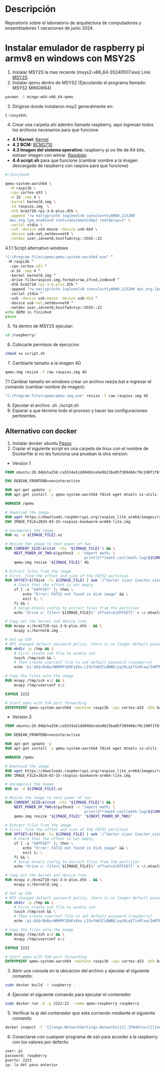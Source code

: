 # Descripción
Repositorio sobre el laboratorio de arquitectura de computadores y ensambladores 1 vacaciones de junio 2024.

# Instalar emulador de raspberry pi armv8 en windows con MSY2S

1. Instalar MSY2S la mas reciente (msys2-x86_64-20240507.exe)
Link: [MSY2S](https://repo.msys2.org/distrib/x86_64/) 
2. Instalar qemu dentro de MSYS2 (Ejecutando el programa llamado: MSYS2 MINGW64)
```sh
pacman -S mingw-w64-x86_64-qemu
```
3. Dirigirse donde instalaron msy2 generalmente en:
```
C:\msys64\
```
4. Crear una carpeta ahi adentro llamada raspberry, aqui ingresan todos los archivos necesarios para que funcione
  - **4.1 Kernel:** [Kernel](https://farabimahmud.github.io/emulate-raspberry-pi3-in-qemu/kernel8.img)
  - **4.2 BCM:** [BCM2710](https://farabimahmud.github.io/emulate-raspberry-pi3-in-qemu/bcm2710-rpi-3-b-plus.dtb)
  - **4.3 Imagen del sistema operativo:** raspberry pi os lite de 64 bits, extraer imagen con winrar. [Raspbian](https://www.raspberrypi.com/software/operating-systems/) 
  - **4.4 script.sh** para que funcione (cambiar nombre a la imagen descargada de raspberry con raspios para que funcione)
```sh
#!/bin/bash

qemu-system-aarch64 \
  -M raspi3b \
  -cpu cortex-a53 \
  -m 1G -smp 4 \
  -kernel kernel8.img \
  -sd raspios.img  \
  -dtb bcm2710-rpi-3-b-plus.dtb \
  -append "rw earlyprintk loglevel=8 console=ttyAMA0,115200
  dwc_otg.lpm_enable=0 root=/dev/mmcblk0p2 rootdelay=1" \
  -serial stdio \
  -usb -device usb-mouse -device usb-kbd \
  -device usb-net,netdev=net0 \
  -netdev user,id=net0,hostfwd=tcp::5555-:22


```
4.1.1 Script alternativo windows
```bat
"C:\Program Files\qemu\qemu-system-aarch64.exe" ^
 -M raspi3b ^
  -cpu cortex-a53 ^
  -m 1G -smp 4 ^
  -kernel kernel8.img ^
  -drive file=raspios.img,format=raw,if=sd,index=0 ^
  -dtb bcm2710-rpi-3-b-plus.dtb ^
  -append "rw earlyprintk loglevel=8 console=ttyAMA0,115200 dwc_otg.lpm_enable=0 root=/dev/mmcblk0p2 rootdelay=1" ^
  -serial stdio ^
  -usb -device usb-mouse -device usb-kbd ^
  -device usb-net,netdev=net0 ^
  -netdev user,id=net0,hostfwd=tcp::5555-:22
echo QEMU is finished
pause

```

5. Ya dentro de MSY2S ejecutar:
```sh
cd /raspberry/
```
6. Colocarle permisos de ejecucion
```sh
chmod +x script.sh
```
7. Cambiarle tamaño a la imagen 4G
```sh
qemu-img resize -f raw raspios.img 4G
```
7.1 Cambiar tamaño en windows crear un archivo resize.bat e ingresar el comando (cambiar nombre de imagen):
```bat
"C:\Program Files\qemu\qemu-img.exe" resize -f raw raspios.img 4G
```
8. Ejecutar el archivo .sh
./script.sh
9. Esperar a que termine todo el proceso y hacer las configuraciones pertinentes.

## Alternativo con docker
1) Instalar docker ubuntu [Pasos](https://docs.docker.com/engine/install/ubuntu/)  
2) Copiar el siguiente script en una carpeta de linux con el nombre de Dockerfile si no les funciona una prueban la otra version:
- Version 1

```Dockerfile
FROM ubuntu:20.04@sha256:ca5534a51dd04bbcebe9b23ba05f389466cf0c190f1f8f182d7eea92a9671d00

ENV DEBIAN_FRONTEND=noninteractive

RUN apt-get update -y
RUN apt-get install -y qemu-system-aarch64 fdisk wget mtools xz-utils

WORKDIR /qemu

# Download the image
RUN wget https://downloads.raspberrypi.org/raspios_lite_arm64/images/raspios_lite_arm64-2024-03-15/2024-03-15-raspios-bookworm-arm64-lite.img.xz
ENV IMAGE_FILE=2024-03-15-raspios-bookworm-arm64-lite.img

# Uncompress the image
RUN xz -d ${IMAGE_FILE}.xz

# Resize the image to next power of two
RUN CURRENT_SIZE=$(stat -c%s "${IMAGE_FILE}") && \
    NEXT_POWER_OF_TWO=$(python3 -c "import math; \
                                    print(2**(math.ceil(math.log(${CURRENT_SIZE}, 2))))") && \
    qemu-img resize "${IMAGE_FILE}" 4G

# Extract files from the image
# First, find the offset and size of the FAT32 partition
RUN OFFSET=$(fdisk -lu ${IMAGE_FILE} | awk '/^Sector size/ {sector_size=$4} /FAT32 \(LBA\)/ {print $2 * sector_size}') && \
    # Check that the offset is not empty
    if [ -z "$OFFSET" ]; then \
        echo "Error: FAT32 not found in disk image" && \
        exit 1; \
    fi && \
    # Setup mtools config to extract files from the partition
    echo "drive x: file=\"${IMAGE_FILE}\" offset=${OFFSET}" > ~/.mtoolsrc

# Copy out the kernel and device tree
RUN mcopy x:/bcm2710-rpi-3-b-plus.dtb . && \
    mcopy x:/kernel8.img .

# Set up SSH
# RPI changed default password policy, there is no longer default password
RUN mkdir -p /tmp && \
    # First create ssh file to enable ssh
    touch /tmp/ssh && \
    # Then create userconf file to set default password (raspberry)
    echo 'pi:$6$rBoByrWRKMY1EHFy$ho.LISnfm83CLBWBE/yqJ6Lq1TinRlxw/ImMTPcvvMuUfhQYcMmFnpFXUPowjy2br1NA0IACwF9JKugSNuHoe0' | tee /tmp/userconf

# Copy the files onto the image
RUN mcopy /tmp/ssh x:/ && \
    mcopy /tmp/userconf x:/

EXPOSE 2222

# Start qemu with SSH port forwarding
ENTRYPOINT qemu-system-aarch64 -machine raspi3b -cpu cortex-a53 -dtb bcm2710-rpi-3-b-plus.dtb -m 1G -smp 4 -kernel kernel8.img -drive file=${IMAGE_FILE},format=raw -append "rw earlyprintk loglevel=8 console=ttyAMA0,115200 dwc_otg.lpm_enable=0 root=/dev/mmcblk0p2 rootdelay=1" -device usb-net,netdev=net0 -netdev user,id=net0,hostfwd=tcp::2222-:22


```
- Version 2
```Dockerfile
FROM ubuntu:20.04@sha256:ca5534a51dd04bbcebe9b23ba05f389466cf0c190f1f8f182d7eea92a9671d00

ENV DEBIAN_FRONTEND=noninteractive

RUN apt-get update -y
RUN apt-get install -y qemu-system-aarch64 fdisk wget mtools xz-utils

WORKDIR /qemu

# Download the image
RUN wget https://downloads.raspberrypi.org/raspios_lite_arm64/images/raspios_lite_arm64-2024-03-15/2024-03-15-raspios-bookworm-arm64-lite.img.xz
ENV IMAGE_FILE=2024-03-15-raspios-bookworm-arm64-lite.img

# Uncompress the image
RUN xz -d ${IMAGE_FILE}.xz

# Resize the image to next power of two
RUN CURRENT_SIZE=$(stat -c%s "${IMAGE_FILE}") && \
    NEXT_POWER_OF_TWO=$(python3 -c "import math; \
                                    print(2**(math.ceil(math.log(${CURRENT_SIZE}, 2))))") && \
    qemu-img resize "${IMAGE_FILE}" "${NEXT_POWER_OF_TWO}"

# Extract files from the image
# First, find the offset and size of the FAT32 partition
RUN OFFSET=$(fdisk -lu ${IMAGE_FILE} | awk '/^Sector size/ {sector_size=$4} /FAT32 \(LBA\)/ {print $2 * sector_size}') && \
    # Check that the offset is not empty
    if [ -z "$OFFSET" ]; then \
        echo "Error: FAT32 not found in disk image" && \
        exit 1; \
    fi && \
    # Setup mtools config to extract files from the partition
    echo "drive x: file=\"${IMAGE_FILE}\" offset=${OFFSET}" > ~/.mtoolsrc

# Copy out the kernel and device tree
RUN mcopy x:/bcm2710-rpi-3-b-plus.dtb . && \
    mcopy x:/kernel8.img .

# Set up SSH
# RPI changed default password policy, there is no longer default password
RUN mkdir -p /tmp && \
    # First create ssh file to enable ssh
    touch /tmp/ssh && \
    # Then create userconf file to set default password (raspberry)
    echo 'pi:$6$rBoByrWRKMY1EHFy$ho.LISnfm83CLBWBE/yqJ6Lq1TinRlxw/ImMTPcvvMuUfhQYcMmFnpFXUPowjy2br1NA0IACwF9JKugSNuHoe0' | tee /tmp/userconf

# Copy the files onto the image
RUN mcopy /tmp/ssh x:/ && \
    mcopy /tmp/userconf x:/

EXPOSE 2222

# Start qemu with SSH port forwarding
ENTRYPOINT qemu-system-aarch64 -machine raspi3b -cpu cortex-a53 -dtb bcm2710-rpi-3-b-plus.dtb -m 1G -smp 4 -kernel kernel8.img -sd ${IMAGE_FILE} -append "rw earlyprintk loglevel=8 console=ttyAMA0,115200 dwc_otg.lpm_enable=0 root=/dev/mmcblk0p2 rootdelay=1" -device usb-net,netdev=net0 -netdev user,id=net0,hostfwd=tcp::2222-:22

```



3) Abrir una consola en la ubicacion del archivo y ejecutar el siguiente comando:
```sh
sudo docker build -t raspberry .
```
4) Ejecutar el siguiente comando para ejecutar el contenedor
```sh
sudo docker run -d -p 2222:22 --name qemu-raspberry raspberry
```
5) Verificar la ip del contenedor que esta corriendo mediante el siguiente comando
```sh
docker inspect -f '{{range.NetworkSettings.Networks}}{{.IPAddress}}{{end}}' <nombre_o_ID_del_contenedor_las_letras>
```
6) Conectarse con cualquier programa de ssh para acceder a la raspberry con los valores por defecto:
```sh
user: pi
password: raspberry
puerto: 2222
ip: la del paso anterior
```


